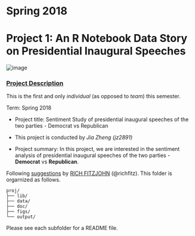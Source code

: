 # Spring 2018
# Project 1: An R Notebook Data Story on Presidential Inaugural Speeches

![image](figs/title.jpg)

### [Project Description](doc/)
This is the first and only *individual* (as opposed to *team*) this semester. 

Term: Spring 2018

+ Project title: Sentiment Study of presidential inaugural speeches of the two parties - Democrat vs Republican
+ This project is conducted by *Jia Zheng (jz2891)*

+ Project summary: In this project, we are interested in the sentiment analysis of presidential inaugural speeches of the two parties - **Democrat** vs **Republican**. 

Following [suggestions](http://nicercode.github.io/blog/2013-04-05-projects/) by [RICH FITZJOHN](http://nicercode.github.io/about/#Team) (@richfitz). This folder is orgarnized as follows.

```
proj/
├── lib/
├── data/
├── doc/
├── figs/
└── output/
```

Please see each subfolder for a README file.
